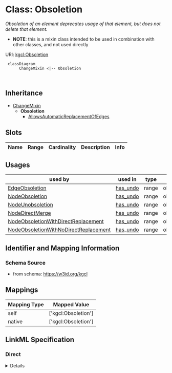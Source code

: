 # Class: Obsoletion
_Obsoletion of an element deprecates usage of that element, but does not delete that element._




* __NOTE__: this is a mixin class intended to be used in combination with other classes, and not used directly


URI: [kgcl:Obsoletion](http://w3id.org/kgcl/Obsoletion)




```mermaid
 classDiagram
      ChangeMixin <|-- Obsoletion
      
      

```





## Inheritance
* [ChangeMixin](ChangeMixin.md)
    * **Obsoletion**
        * [AllowsAutomaticReplacementOfEdges](AllowsAutomaticReplacementOfEdges.md)



## Slots

| Name | Range | Cardinality | Description  | Info |
| ---  | --- | --- | --- | --- |


## Usages


| used by | used in | type | used |
| ---  | --- | --- | --- |
| [EdgeObsoletion](EdgeObsoletion.md) | [has_undo](has_undo.md) | range | obsoletion |
| [NodeObsoletion](NodeObsoletion.md) | [has_undo](has_undo.md) | range | obsoletion |
| [NodeUnobsoletion](NodeUnobsoletion.md) | [has_undo](has_undo.md) | range | obsoletion |
| [NodeDirectMerge](NodeDirectMerge.md) | [has_undo](has_undo.md) | range | obsoletion |
| [NodeObsoletionWithDirectReplacement](NodeObsoletionWithDirectReplacement.md) | [has_undo](has_undo.md) | range | obsoletion |
| [NodeObsoletionWithNoDirectReplacement](NodeObsoletionWithNoDirectReplacement.md) | [has_undo](has_undo.md) | range | obsoletion |



## Identifier and Mapping Information







### Schema Source


* from schema: https://w3id.org/kgcl







## Mappings

| Mapping Type | Mapped Value |
| ---  | ---  |
| self | ['kgcl:Obsoletion'] |
| native | ['kgcl:Obsoletion'] |


## LinkML Specification

<!-- TODO: investigate https://stackoverflow.com/questions/37606292/how-to-create-tabbed-code-blocks-in-mkdocs-or-sphinx -->

### Direct

<details>
```yaml
name: obsoletion
description: Obsoletion of an element deprecates usage of that element, but does not
  delete that element.
comments:
- In OWL, deprecation is handled by the deprecation axiom. In OBO, we use this, but
  place additional requirements and expectations on obsolete elements
from_schema: https://w3id.org/kgcl
see_also:
- http://wiki.geneontology.org/index.php/Obsoleting_an_Existing_Ontology_Term
- https://mondo.readthedocs.io/en/latest/editors-guide/merging-and-obsoleting/
aliases:
- deprecation
- retiring
is_a: change mixin
mixin: true
slot_usage:
  about:
    name: about
    description: The element that is obsoleted by this change.
  has undo:
    name: has undo
    range: obsoletion

```
</details>

### Induced

<details>
```yaml
name: obsoletion
description: Obsoletion of an element deprecates usage of that element, but does not
  delete that element.
comments:
- In OWL, deprecation is handled by the deprecation axiom. In OBO, we use this, but
  place additional requirements and expectations on obsolete elements
from_schema: https://w3id.org/kgcl
see_also:
- http://wiki.geneontology.org/index.php/Obsoleting_an_Existing_Ontology_Term
- https://mondo.readthedocs.io/en/latest/editors-guide/merging-and-obsoleting/
aliases:
- deprecation
- retiring
is_a: change mixin
mixin: true
slot_usage:
  about:
    name: about
    description: The element that is obsoleted by this change.
  has undo:
    name: has undo
    range: obsoletion

```
</details>